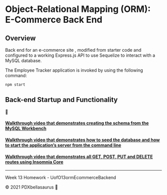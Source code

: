 # Object-Relational Mapping (ORM): E-Commerce Back End 
## Overview

Back end for an e-commerce site , modified from starter code and configured to a working Express.js API to use Sequelize to interact with a MySQL database.

The Employee Tracker application is invoked by using the following command:

```
npm start
```

## Back-end Startup and Functionality
:movie_camera:
#### [Walkthrough video that demonstrates creating the schema from the MySQL Workbench]()

#### [Walkthrough video that demonstrates how to seed the database and how to start the application’s server from the command line]()

#### [Walkthrough video that demonstrates all GET, POST, PUT and DELETE routes using Insomnia Core]()

-----------------------
Week 13 Homework - UofO13ormEcommerceBackend


© 2021 PDXbellasaurus :sauropod:
